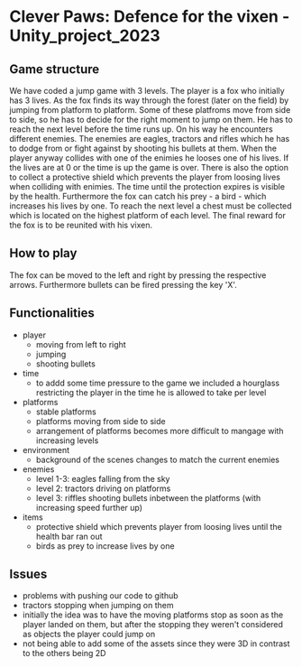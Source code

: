 # Clever Paws: Defence for the vixen - Unity_project_2023

## Game structure
We have coded a jump game with 3 levels. The player is a fox who initially has 3 lives. As the fox finds its way through the forest (later on the field) by jumping from platform to platform. Some of these platfroms move from side to side, so he has to decide for the right moment to jump on them. He has to reach the next level before the time runs up. On his way he encounters different enemies. The enemies are eagles, tractors and rifles which he has to dodge from or fight against by shooting his bullets at them. When the player anyway collides with one of the enimies he looses one of his lives. If the lives are at 0 or the time is up the game is over. There is also the option to collect a protective shield which prevents the player from loosing lives when colliding with enimies. The time until the protection expires is visible by the health. Furthermore the fox can catch his prey - a bird - which increases his lives by one. To reach the next level a chest must be collected which is located on the highest platform of each level. The final reward for the fox is to be reunited with his vixen.

## How to play
The fox can be moved to the left and right by pressing the respective arrows. Furthermore bullets can be fired pressing the key 'X'. 

## Functionalities
* player
  * moving from left to right
  * jumping
  * shooting bullets
* time
  * to addd some time pressure to the game we included a hourglass restricting the player in the time he is allowed to take per level
* platforms
  * stable platforms
  * platforms moving from side to side
  * arrangement of platforms becomes more difficult to mangage with increasing levels
* environment
  * background of the scenes changes to match the current enemies
* enemies
  * level 1-3: eagles falling from the sky 
  * level 2: tractors driving on platforms
  * level 3: riffles shooting bullets inbetween the platforms (with increasing speed further up)
* items
  * protective shield which prevents player from loosing lives until the health bar ran out
  * birds as prey to increase lives by one

## Issues
* problems with pushing our code to github
* tractors stopping when jumping on them
* initially the idea was to have the moving platforms stop as soon as the player landed on them, but after the stopping they weren't considered as objects the player could jump on
* not being able to add some of the assets since they were 3D in contrast to the others being 2D
